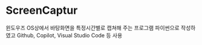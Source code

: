 ﻿# ScreenCaptur
 윈도우즈 OS상에서 바탕화면을 특정시간별로 캡쳐해 주는 프로그램
 파이썬으로 작성하였고
 Github, Copilot, Visual Studio Code 등 사용
 
